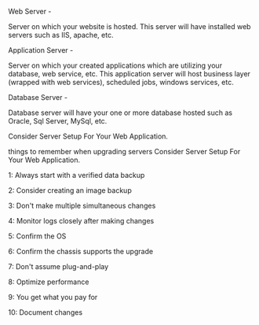 Web Server -

Server on which your website is hosted. This server will have installed web servers such as IIS, apache, etc.

Application Server -

Server on which your created applications which are utilizing your database, web service, etc. This application server will host business layer (wrapped with web services), scheduled jobs, windows services, etc.

Database Server -

Database server will have your one or more database hosted such as Oracle, Sql Server, MySql, etc.

Consider Server Setup For Your Web Application.

things to remember when upgrading servers
Consider Server Setup For Your Web Application.

1: Always start with a verified data backup


2: Consider creating an image backup


3:    Don't make multiple simultaneous changes


4: Monitor logs closely after making changes


5: Confirm the OS


6: Confirm the chassis supports the upgrade


7: Don't assume plug-and-play


8: Optimize performance


9: You get what you pay for


10: Document changes
